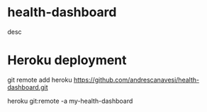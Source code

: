 # health-dashboard
desc

# Heroku deployment

git remote add heroku https://github.com/andrescanavesi/health-dashboard.git

heroku git:remote -a my-health-dashboard
